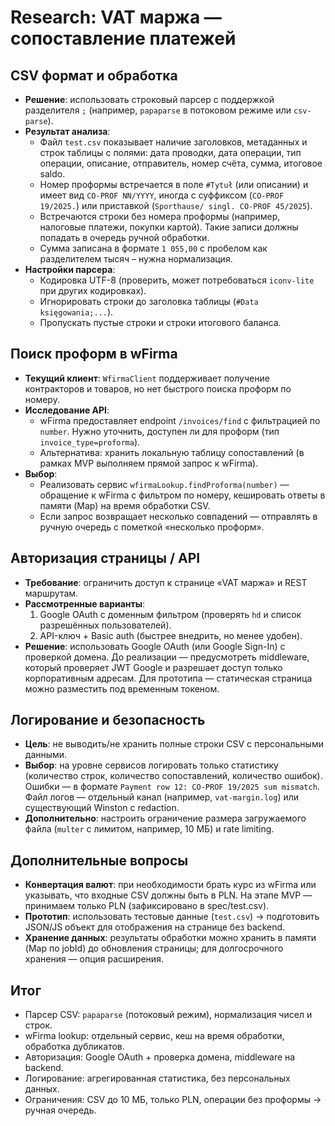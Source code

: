 # Research: VAT маржа — сопоставление платежей

## CSV формат и обработка

- **Решение**: использовать строковый парсер с поддержкой разделителя `;` (например, `papaparse` в потоковом режиме или `csv-parse`).
- **Результат анализа**:
  - Файл `test.csv` показывает наличие заголовков, метаданных и строк таблицы с полями: дата проводки, дата операции, тип операции, описание, отправитель, номер счёта, сумма, итоговое saldo.
  - Номер проформы встречается в поле `#Tytuł` (или описании) и имеет вид `CO-PROF NN/YYYY`, иногда с суффиксом (`CO-PROF 19/2025.`) или приставкой (`Sporthause/ singl. CO-PROF 45/2025`).
  - Встречаются строки без номера проформы (например, налоговые платежи, покупки картой). Такие записи должны попадать в очередь ручной обработки.
  - Сумма записана в формате `1 055,00` с пробелом как разделителем тысяч – нужна нормализация.
- **Настройки парсера**:
  - Кодировка UTF-8 (проверить, может потребоваться `iconv-lite` при других кодировках).
  - Игнорировать строки до заголовка таблицы (`#Data księgowania;...`).
  - Пропускать пустые строки и строки итогового баланса.

## Поиск проформ в wFirma

- **Текущий клиент**: `WfirmaClient` поддерживает получение контракторов и товаров, но нет быстрого поиска проформ по номеру.
- **Исследование API**:
  - wFirma предоставляет endpoint `/invoices/find` с фильтрацией по `number`. Нужно уточнить, доступен ли для проформ (тип `invoice_type=proforma`).
  - Альтернатива: хранить локальную таблицу сопоставлений (в рамках MVP выполняем прямой запрос к wFirma).
- **Выбор**: 
  - Реализовать сервис `wfirmaLookup.findProforma(number)` — обращение к wFirma с фильтром по номеру, кешировать ответы в памяти (Map) на время обработки CSV.
  - Если запрос возвращает несколько совпадений — отправлять в ручную очередь с пометкой «несколько проформ».

## Авторизация страницы / API

- **Требование**: ограничить доступ к странице «VAT маржа» и REST маршрутам.
- **Рассмотренные варианты**:
  1. Google OAuth с доменным фильтром (проверять `hd` и список разрешённых пользователей).
  2. API-ключ + Basic auth (быстрее внедрить, но менее удобен).
- **Решение**: использовать Google OAuth (или Google Sign-In) с проверкой домена. До реализации — предусмотреть middleware, который проверяет JWT Google и разрешает доступ только корпоративным адресам. Для прототипа — статическая страница можно разместить под временным токеном.

## Логирование и безопасность

- **Цель**: не выводить/не хранить полные строки CSV с персональными данными.
- **Выбор**: на уровне сервисов логировать только статистику (количество строк, количество сопоставлений, количество ошибок). Ошибки — в формате `Payment row 12: CO-PROF 19/2025 sum mismatch`. Файл логов — отдельный канал (например, `vat-margin.log`) или существующий Winston с redaction.
- **Дополнительно**: настроить ограничение размера загружаемого файла (`multer` с лимитом, например, 10 МБ) и rate limiting.

## Дополнительные вопросы

- **Конвертация валют**: при необходимости брать курс из wFirma или указывать, что входные CSV должны быть в PLN. На этапе MVP — принимаем только PLN (зафиксировано в spec/test.csv).
- **Прототип**: использовать тестовые данные (`test.csv`) → подготовить JSON/JS объект для отображения на странице без backend.
- **Хранение данных**: результаты обработки можно хранить в памяти (Map по jobId) до обновления страницы; для долгосрочного хранения — опция расширения.

## Итог

- Парсер CSV: `papaparse` (потоковый режим), нормализация чисел и строк.
- wFirma lookup: отдельный сервис, кеш на время обработки, обработка дубликатов.
- Авторизация: Google OAuth + проверка домена, middleware на backend.
- Логирование: агрегированная статистика, без персональных данных.
- Ограничения: CSV до 10 МБ, только PLN, операции без проформы → ручная очередь.
